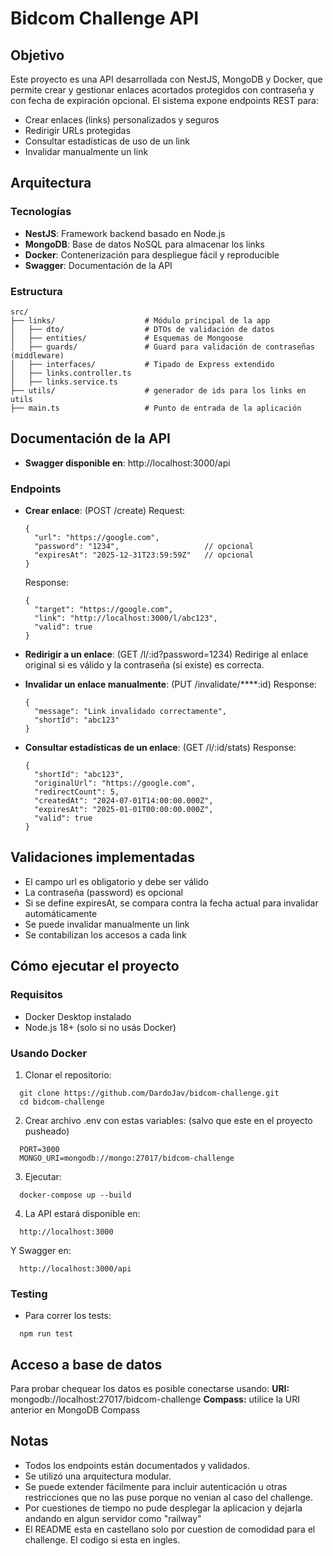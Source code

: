 # Bidcom Challenge API

## Objetivo

Este proyecto es una API desarrollada con NestJS, MongoDB y Docker, que permite crear y gestionar enlaces acortados protegidos con contraseña y con fecha de expiración opcional. 
El sistema expone endpoints REST para:
* Crear enlaces (links) personalizados y seguros
* Redirigir URLs protegidas
* Consultar estadísticas de uso de un link
* Invalidar manualmente un link

## Arquitectura
### Tecnologías

- **NestJS**: Framework backend basado en Node.js
- **MongoDB**: Base de datos NoSQL para almacenar los links
- **Docker**: Contenerización para despliegue fácil y reproducible
- **Swagger**: Documentación de la API

### Estructura
```
src/
├── links/                    # Módulo principal de la app
│   ├── dto/                  # DTOs de validación de datos
│   ├── entities/             # Esquemas de Mongoose
│   ├── guards/               # Guard para validación de contraseñas (middleware)
│   ├── interfaces/           # Tipado de Express extendido
│   ├── links.controller.ts
│   ├── links.service.ts
├── utils/                    # generador de ids para los links en utils
├── main.ts                   # Punto de entrada de la aplicación
```

## Documentación de la API
* **Swagger disponible en**: http://localhost:3000/api

### Endpoints
* **Crear enlace**: (POST /create)
  Request:
    ```
    {
      "url": "https://google.com",
      "password": "1234",                   // opcional
      "expiresAt": "2025-12-31T23:59:59Z"   // opcional
    }
    ```
  Response:
    ```
    {
      "target": "https://google.com",
      "link": "http://localhost:3000/l/abc123",
      "valid": true
    }
    ```

* **Redirigir a un enlace**: (GET /l/:id?password=1234)
  Redirige al enlace original si es válido y la contraseña (si existe) es correcta.

* **Invalidar un enlace manualmente**: (PUT /invalidate/****:id)
  Response:
    ```
    {
      "message": "Link invalidado correctamente",
      "shortId": "abc123"
    }
    ```

* **Consultar estadísticas de un enlace**: (GET /l/:id/stats)
  Response:
    ```
    {
      "shortId": "abc123",
      "originalUrl": "https://google.com",
      "redirectCount": 5,
      "createdAt": "2024-07-01T14:00:00.000Z",
      "expiresAt": "2025-01-01T00:00:00.000Z",
      "valid": true
    }
    ```

## Validaciones implementadas
* El campo url es obligatorio y debe ser válido
* La contraseña (password) es opcional
* Si se define expiresAt, se compara contra la fecha actual para invalidar automáticamente
* Se puede invalidar manualmente un link
* Se contabilizan los accesos a cada link

## Cómo ejecutar el proyecto
### Requisitos
* Docker Desktop instalado
* Node.js 18+ (solo si no usás Docker)

### Usando Docker
1. Clonar el repositorio:
```
  git clone https://github.com/DardoJav/bidcom-challenge.git
  cd bidcom-challenge
```

2. Crear archivo .env con estas variables: (salvo que este en el proyecto pusheado)
```
  PORT=3000
  MONGO_URI=mongodb://mongo:27017/bidcom-challenge
```

3. Ejecutar:
```
  docker-compose up --build
```

4. La API estará disponible en:
```
  http://localhost:3000
```
  Y Swagger en:
```
  http://localhost:3000/api
```

### Testing
* Para correr los tests:
```
  npm run test
```

## Acceso a base de datos
Para probar chequear los datos es posible conectarse usando:
**URI:** mongodb://localhost:27017/bidcom-challenge
**Compass:** utilice la URI anterior en MongoDB Compass

## Notas
* Todos los endpoints están documentados y validados.
* Se utilizó una arquitectura modular.
* Se puede extender fácilmente para incluir autenticación u otras restricciones que no las puse porque no venian al caso del challenge.
* Por cuestiones de tiempo no pude desplegar la aplicacion y dejarla andando en algun servidor como "railway"
* El README esta en castellano solo por cuestion de comodidad para el challenge. El codigo si esta en ingles.
